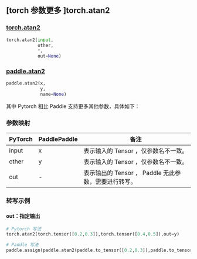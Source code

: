 ## [torch 参数更多 ]torch.atan2
### [torch.atan2](https://pytorch.org/docs/stable/generated/torch.atan2.html#torch.atan2)

```python
torch.atan2(input,
            other,
            *,
            out=None)
```

### [paddle.atan2](https://www.paddlepaddle.org.cn/documentation/docs/zh/api/paddle/atan2_cn.html)

```python
paddle.atan2(x,
             y,
             name=None)
```

其中 Pytorch 相比 Paddle 支持更多其他参数，具体如下：

### 参数映射
| PyTorch       | PaddlePaddle | 备注                                                   |
| ------------- | ------------ | ------------------------------------------------------ |
| input | x | 表示输入的 Tensor ，仅参数名不一致。  |
| other | y | 表示输入的 Tensor ，仅参数名不一致。  |
| out | -  | 表示输出的 Tensor ， Paddle 无此参数，需要进行转写。    |


### 转写示例
#### out：指定输出
```python
# Pytorch 写法
torch.atan2(torch.tensor([0.2,0.3]),torch.tensor([0.4,0.5]),out=y)

# Paddle 写法
paddle.assign(paddle.atan2(paddle.to_tensor([0.2,0.3]),paddle.to_tensor([0.4,0.5])),y)
```

